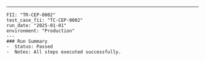 ---
    FII: "TR-CEP-0002"
    test_case_fii: "TC-CEP-0002"
    run_date: "2025-01-01"
    environment: "Production"
    ---
    ### Run Summary
    -  Status: Passed
    -  Notes: All steps executed successfully.